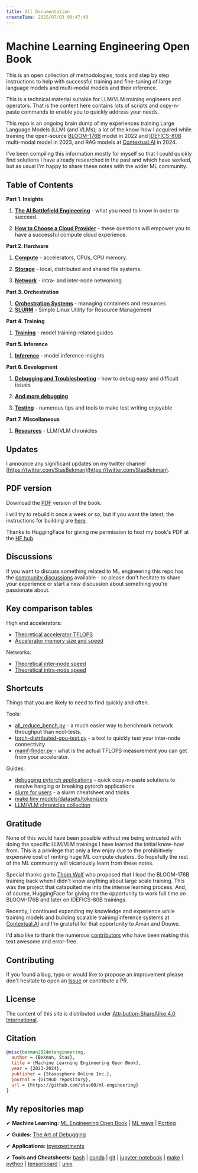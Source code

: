 ```yaml
---
title: All Documentation
createTime: 2025/07/03 00:47:40
---
```

# Machine Learning Engineering Open Book

This is an open collection of methodologies, tools and step by step instructions to help with successful training and fine-tuning of large language models and multi-modal models and their inference.

This is a technical material suitable for LLM/VLM training engineers and operators. That is the content here contains lots of scripts and copy-n-paste commands to enable you to quickly address your needs.

This repo is an ongoing brain dump of my experiences training Large Language Models (LLM) (and VLMs); a lot of the know-how I acquired while training the open-source [BLOOM-176B](https://huggingface.co/bigscience/bloom) model in 2022 and [IDEFICS-80B](https://huggingface.co/HuggingFaceM4/idefics-80b-instruct) multi-modal model in 2023, and RAG models at [Contextual.AI](https://contextual.ai/) in 2024.

I've been compiling this information mostly for myself so that I could quickly find solutions I have already researched in the past and which have worked, but as usual I'm happy to share these notes with the wider ML community.


## Table of Contents


**Part 1. Insights**

1. **[The AI Battlefield Engineering](./insights/ai-battlefield.md)** - what you need to know in order to succeed.

1. **[How to Choose a Cloud Provider](./insights/how-to-choose-cloud-provider.md)** - these questions will empower you to have a successful compute cloud experience.

**Part 2. Hardware**

1. **[Compute](compute)** - accelerators, CPUs, CPU memory.

1. **[Storage](storage)** - local, distributed and shared file systems.

1. **[Network](network)** - intra- and inter-node networking.


**Part 3. Orchestration**

1. **[Orchestration Systems](orchestration)** - managing containers and resources
1. **[SLURM](orchestration/slurm)** - Simple Linux Utility for Resource Management


**Part 4. Training**

1. **[Training](training)** - model training-related guides


**Part 5. Inference**

1. **[Inference](inference)** - model inference insights


**Part 6. Development**

1. **[Debugging and Troubleshooting](debug)** - how to debug easy and difficult issues

1. **[And more debugging](https://github.com/stas00/the-art-of-debugging)**

1. **[Testing](testing)** - numerous tips and tools to make test writing enjoyable


**Part 7. Miscellaneous**

1. **[Resources](resources)** - LLM/VLM chronicles


## Updates

I announce any significant updates on my twitter channel [https://twitter.com/StasBekman](https://twitter.com/StasBekman).

## PDF version

Download the [PDF](https://huggingface.co/stas/ml-engineering-book/resolve/main/Stas%20Bekman%20-%20Machine%20Learning%20Engineering.pdf?download=true) version of the book.

I will try to rebuild it once a week or so, but if you want the latest, the instructions for building are [here](build).

Thanks to HuggingFace for giving me permission to host my book's PDF at the [HF hub](https://huggingface.co/).

## Discussions

If you want to discuss something related to ML engineering this repo has the [community discussions](https://github.com/stas00/ml-engineering/discussions) available - so please don't hesitate to share your experience or start a new discussion about something you're passionate about.

## Key comparison tables

High end accelerators:

- [Theoretical accelerator TFLOPS](compute/accelerator#tflops-comparison-table)
- [Accelerator memory size and speed](compute/accelerator#accelerator-memory-size-and-speed)

Networks:

- [Theoretical inter-node speed](network#inter-node-networking)
- [Theoretical intra-node speed](network#intra-node-networking)

## Shortcuts

Things that you are likely to need to find quickly and often.

Tools:

- [all_reduce_bench.py](network/benchmarks/all_reduce_bench.py) - a much easier way to benchmark network throughput than nccl-tests.
- [torch-distributed-gpu-test.py](debug/torch-distributed-gpu-test.py) - a tool to quickly test your inter-node connectivity
- [mamf-finder.py](compute/accelerator/benchmarks/mamf-finder.py) - what is the actual TFLOPS measurement you can get from your accelerator.

Guides:

- [debugging pytorch applications](debug/pytorch.md) - quick copy-n-paste solutions to resolve hanging or breaking pytorch applications
- [slurm for users](orchestration/slurm/users.md) - a slurm cheatsheet and tricks
- [make tiny models/datasets/tokenizers](debug/make-tiny-models-tokenizers-datasets.md)
- [LLM/VLM chronicles collection](resources#publicly-available-training-llmvlm-logbooks)


## Gratitude

None of this would have been possible without me being entrusted with doing the specific LLM/VLM trainings I have learned the initial know-how from. This is a privilege that only a few enjoy due to the prohibitively expensive cost of renting huge ML compute clusters. So hopefully the rest of the ML community will vicariously learn from these notes.

Special thanks go to [Thom Wolf](https://github.com/thomwolf) who proposed that I lead the BLOOM-176B training back when I didn't know anything about large scale training. This was the project that catapulted me into the intense learning process. And, of course, HuggingFace for giving me the opportunity to work full time on BLOOM-176B and later on IDEFICS-80B trainings.

Recently, I continued expanding my knowledge and experience while training models and building scalable training/inference systems at [Contextual.AI](https://contextual.ai/) and I'm grateful for that opportunity to Aman and Douwe.

I'd also like to thank the numerous [contributors](contributors.md) who have been making this text awesome and error-free.

## Contributing

If you found a bug, typo or would like to propose an improvement please don't hesitate to open an [Issue](https://github.com/stas00/ml-engineering/issues) or contribute a PR.


## License

The content of this site is distributed under [Attribution-ShareAlike 4.0 International](LICENSE-CC-BY-SA).


## Citation

```bibtex
@misc{bekman2024mlengineering,
  author = {Bekman, Stas},
  title = {Machine Learning Engineering Open Book},
  year = {2023-2024},
  publisher = {Stasosphere Online Inc.},
  journal = {GitHub repository},
  url = {https://github.com/stas00/ml-engineering}
}
```

## My repositories map

✔ **Machine Learning:**
 [ML Engineering Open Book](https://github.com/stas00/ml-engineering) |
 [ML ways](https://github.com/stas00/ml-ways) |
 [Porting](https://github.com/stas00/porting)

✔ **Guides:**
 [The Art of Debugging](https://github.com/stas00/the-art-of-debugging)

✔ **Applications:**
 [ipyexperiments](https://github.com/stas00/ipyexperiments)

✔ **Tools and Cheatsheets:**
 [bash](https://github.com/stas00/bash-tools) |
 [conda](https://github.com/stas00/conda-tools) |
 [git](https://github.com/stas00/git-tools) |
 [jupyter-notebook](https://github.com/stas00/jupyter-notebook-tools) |
 [make](https://github.com/stas00/make-tools) |
 [python](https://github.com/stas00/python-tools) |
 [tensorboard](https://github.com/stas00/tensorboard-tools) |
 [unix](https://github.com/stas00/unix-tools)
